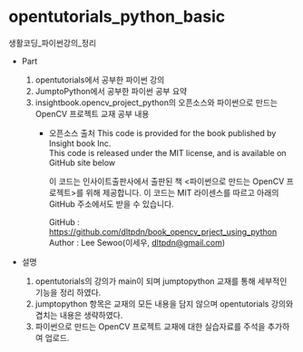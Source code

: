 # opentutorials_python_basic
생활코딩_파이썬강의_정리

- Part  
  1. opentutorials에서 공부한 파이썬 강의
  2. JumptoPython에서 공부한 파이썬 공부 요약 
  3. insightbook.opencv_project_python의 오픈소스와 파이썬으로 만드는 OpenCV 프로젝트 교재 공부 내용
     - 오픈소스 출처
        This code is provided for the book <OpenCV Project using Python> published by Insight book Inc.   
        This code is released under the MIT license, and is available on GitHub site below

        이 코드는 인사이트출판사에서 출판된 책 <파이썬으로 만드는 OpenCV 프로젝트>를 위해 제공합니다.
        이 코드는 MIT 라이센스를 따르고 아래의 GitHub 주소에서도 받을 수 있습니다.

        GitHub : https://github.com/dltpdn/book_opencv_prject_using_python
        Author : Lee Sewoo(이세우, dltpdn@gmail.com)
    

- 설명  
  1. opentutorials의 강의가 main이 되며 jumptopython 교재를 통해 세부적인 기능을 정리 하였다.
  2. jumptopython 항목은 교재의 모든 내용을 담지 않으며 opentutorials 강의와 겹치는 내용은 생략하였다.
  3. 파이썬으로 만드는 OpenCV 프로젝트 교재에 대한 실습자료를 주석을 추가하여 업로드.

